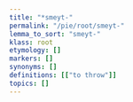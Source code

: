 ```yaml
---
title: "*smeyt-"
permalink: "/pie/root/smeyt-"
lemma_to_sort: "smeyt-"
klass: root
etymology: []
markers: []
synonyms: []
definitions: [["to throw"]]
topics: []
---
```

